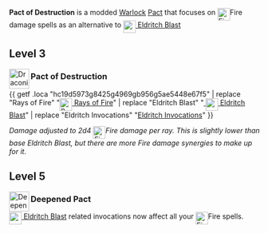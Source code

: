 **Pact of Destruction** is a modded [Warlock](https://bg3.wiki/wiki/Warlock) [Pact](https://bg3.wiki/wiki/Pact_Boon) that focuses on <img src='https://bg3.wiki/w/images/8/84/Fire_Damage_Icon.png' height='25' align='top' alt='Fire Damage' />Fire damage spells as an alternative to [ <img src='https://bg3.wiki/w/images/thumb/d/db/Eldritch_Blast_Icon.webp/120px-Eldritch_Blast_Icon.webp.png' height='25' align='top' alt='' /> Eldritch Blast](https://bg3.wiki/wiki/Eldritch_Blast)

## Level 3

<img src="https://bg3.wiki/w/images/1/1e/Draconic_Ancestry_Gold_Fire_Icon.webp" height="40" align="left" alt="Draconic Ancestry Gold" />

### Pact of Destruction 

{{ getf .loca "hc19d5973g8425g4969gb956g5ae5448e67f5" | replace "Rays of Fire" "[<img src='https://bg3.wiki/w/images/1/15/Rays_of_Fire_Icon.webp' height='25' align='top' alt='Rays of Fire'/> Rays of Fire](https://bg3.wiki/wiki/Rays_of_Fire_(Cantrip))" | replace "Eldritch Blast" "[ <img src='https://bg3.wiki/w/images/thumb/d/db/Eldritch_Blast_Icon.webp/120px-Eldritch_Blast_Icon.webp.png' height='25' align='top' alt='' /> Eldritch Blast](https://bg3.wiki/wiki/Eldritch_Blast)" | replace "Eldritch Invocations" "[Eldritch Invocations](https://bg3.wiki/wiki/Eldritch_Invocation)" }}

*Damage adjusted to 2d4 <img src='https://bg3.wiki/w/images/8/84/Fire_Damage_Icon.png' height='25' align='top' alt='Fire Damage' />Fire damage per ray. This is slightly lower than base Eldritch Blast, but there are more Fire damage synergies to make up for it.*

## Level 5

<img src="https://bg3.wiki/w/images/1/18/Deepened_Pact_Icon.webp" height="40" align="left" alt="Deepened Pact" />

### Deepened Pact

[ <img src='https://bg3.wiki/w/images/thumb/d/db/Eldritch_Blast_Icon.webp/120px-Eldritch_Blast_Icon.webp.png' height='25' align='top' alt='' /> Eldritch Blast](https://bg3.wiki/wiki/Eldritch_Blast) related invocations now affect all your <img src='https://bg3.wiki/w/images/8/84/Fire_Damage_Icon.png' height='25' align='top' alt='Fire Damage' />Fire spells.
